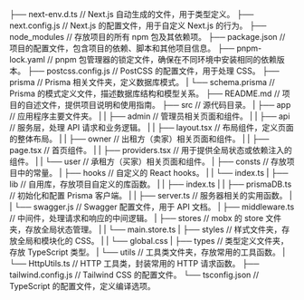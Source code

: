 ├── next-env.d.ts           // Next.js 自动生成的文件，用于类型定义。
├── next.config.js          // Next.js 的配置文件，用于自定义 Next.js 的行为。
├── node_modules            // 存放项目的所有 npm 包及其依赖项。
├── package.json            // 项目的配置文件，包含项目的依赖、脚本和其他项目信息。
├── pnpm-lock.yaml          // pnpm 包管理器的锁定文件，确保在不同环境中安装相同的依赖版本。
├── postcss.config.js       // PostCSS 的配置文件，用于处理 CSS。
├── prisma                  // Prisma 相关文件夹，定义数据库模式。
|  └── schema.prisma        // Prisma 的模式定义文件，描述数据库结构和模型关系。
├── README.md               // 项目的自述文件，提供项目说明和使用指南。
├── src                     // 源代码目录。
|  ├── app                  // 应用程序主要文件夹。
|  |  ├── admin             // 管理员相关页面和组件。
|  |  ├── api               // 服务层，处理 API 请求和业务逻辑。
|  |  ├── layout.tsx        // 布局组件，定义页面的整体布局。
|  |  ├── owner             // 出租方（卖家）相关页面和组件。
|  |  ├── page.tsx          // 首页组件。
|  |  ├── providers.tsx     // 用于提供全局状态或依赖注入的组件。
|  |  └── user              // 承租方（买家）相关页面和组件。
|  ├── consts               // 存放项目中的常量。
|  ├── hooks                // 自定义的 React hooks。
|  |  └── index.ts
|  ├── lib                  // 自用库，存放项目自定义的库函数。
|  |  ├── index.ts
|  |  ├── prismaDB.ts       // 初始化和配置 Prisma 客户端。
|  |  ├── server.ts         // 服务器相关的实用函数。
|  |  └── swagger.js        // Swagger 配置文件，用于 API 文档。
|  ├── middleware.ts        // 中间件，处理请求和响应的中间逻辑。
|  ├── stores               // mobx 的 store 文件夹，存放全局状态管理。
|  |  └── main.store.ts
|  ├── styles               // 样式文件夹，存放全局和模块化的 CSS。
|  |  └── global.css
|  ├── types                // 类型定义文件夹，存放 TypeScript 类型。
|  └── utils                // 工具类文件夹，存放常用的工具函数。
|     └── HttpUtils.ts      // HTTP 工具类，封装常用的 HTTP 请求函数。
├── tailwind.config.js      // Tailwind CSS 的配置文件。
└── tsconfig.json           // TypeScript 的配置文件，定义编译选项。